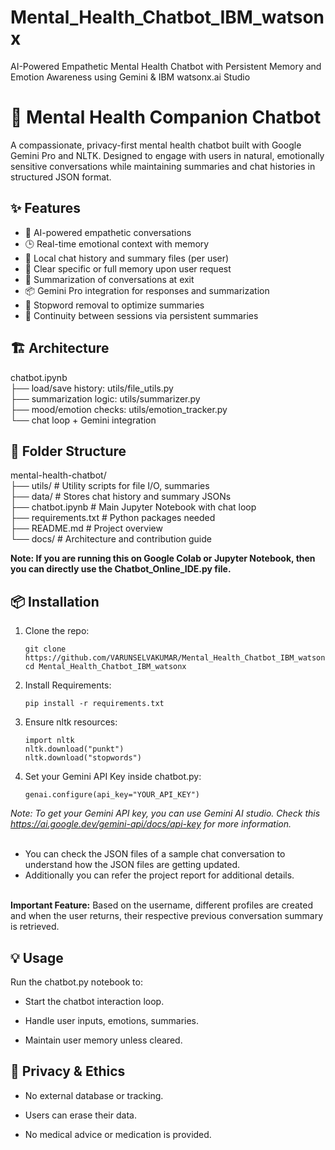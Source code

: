 # Mental_Health_Chatbot_IBM_watsonx
AI-Powered Empathetic Mental Health Chatbot with Persistent Memory and Emotion Awareness using Gemini &amp; IBM watsonx.ai Studio
# 🧠 Mental Health Companion Chatbot

A compassionate, privacy-first mental health chatbot built with Google Gemini Pro and NLTK. Designed to engage with users in natural, emotionally sensitive conversations while maintaining summaries and chat histories in structured JSON format.

## ✨ Features

- 🧠 AI-powered empathetic conversations
- 🕒 Real-time emotional context with memory
- 📁 Local chat history and summary files (per user)
- 🧹 Clear specific or full memory upon user request
- 💬 Summarization of conversations at exit
- 📦 Gemini Pro integration for responses and summarization
- 🧹 Stopword removal to optimize summaries
- 🔁 Continuity between sessions via persistent summaries

## 🏗️ Architecture

chatbot.ipynb<br>
├── load/save history: utils/file_utils.py<br>
├── summarization logic: utils/summarizer.py<br>
├── mood/emotion checks: utils/emotion_tracker.py<br>
└── chat loop + Gemini integration<br>

## 📂 Folder Structure

mental-health-chatbot/<br>
├── utils/ # Utility scripts for file I/O, summaries<br>
├── data/ # Stores chat history and summary JSONs<br>
├── chatbot.ipynb # Main Jupyter Notebook with chat loop<br>
├── requirements.txt # Python packages needed<br>
├── README.md # Project overview<br>
└── docs/ # Architecture and contribution guide

<b>Note: If you are running this on Google Colab or Jupyter Notebook, then you can directly use the Chatbot_Online_IDE.py file.</b>

## 📦 Installation

1. Clone the repo:
   ```
   git clone https://github.com/VARUNSELVAKUMAR/Mental_Health_Chatbot_IBM_watsonx.git<br>
   cd Mental_Health_Chatbot_IBM_watsonx

3. Install Requirements:
   ```
   pip install -r requirements.txt

5. Ensure nltk resources:
   ```
   import nltk
   nltk.download("punkt")
   nltk.download("stopwords")

7. Set your Gemini API Key inside chatbot.py:
   ```
   genai.configure(api_key="YOUR_API_KEY")
<i>  Note: To get your Gemini API key, you can use Gemini AI studio. Check this https://ai.google.dev/gemini-api/docs/api-key for more information.</i>
<br>
<br>
* You can check the JSON files of a sample chat conversation to understand how the JSON files are getting updated.
* Additionally you can refer the project report for additional details.
<br>
<b>Important Feature:</b> Based on the username, different profiles are created and when the user returns, their respective previous conversation summary is retrieved.


## 💡 Usage

Run the chatbot.py notebook to:

   * Start the chatbot interaction loop.

   * Handle user inputs, emotions, summaries.

   * Maintain user memory unless cleared.

## 🔐 Privacy & Ethics

   * No external database or tracking.

   * Users can erase their data.

   * No medical advice or medication is provided.





